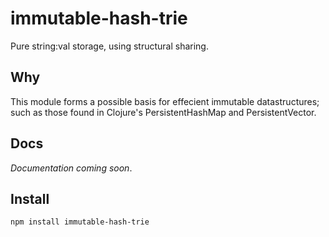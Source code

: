 # immutable-hash-trie

Pure string:val storage, using structural sharing.

## Why

This module forms a possible basis for effecient immutable datastructures; such as those found in Clojure's PersistentHashMap and PersistentVector.

## Docs

*Documentation coming soon*.

## Install

`npm install immutable-hash-trie`